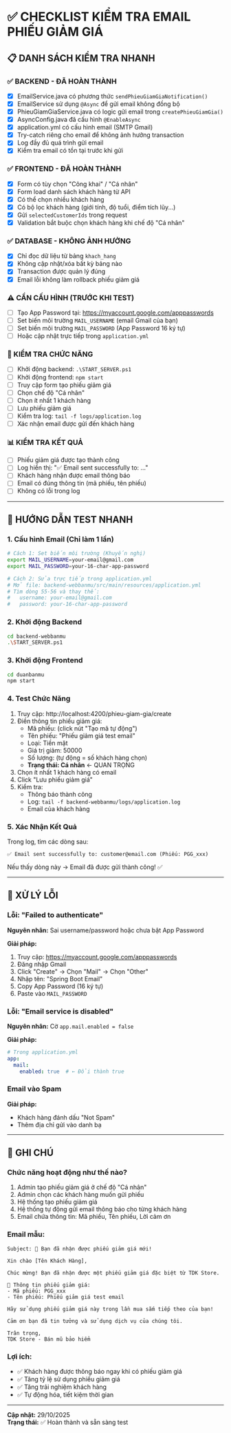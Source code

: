 # ✅ CHECKLIST KIỂM TRA EMAIL PHIẾU GIẢM GIÁ

## 📋 DANH SÁCH KIỂM TRA NHANH

### ✅ BACKEND - ĐÃ HOÀN THÀNH
- [x] EmailService.java có phương thức `sendPhieuGiamGiaNotification()`
- [x] EmailService sử dụng `@Async` để gửi email không đồng bộ
- [x] PhieuGiamGiaService.java có logic gửi email trong `createPhieuGiamGia()`
- [x] AsyncConfig.java đã cấu hình `@EnableAsync`
- [x] application.yml có cấu hình email (SMTP Gmail)
- [x] Try-catch riêng cho email để không ảnh hưởng transaction
- [x] Log đầy đủ quá trình gửi email
- [x] Kiểm tra email có tồn tại trước khi gửi

### ✅ FRONTEND - ĐÃ HOÀN THÀNH
- [x] Form có tùy chọn "Công khai" / "Cá nhân"
- [x] Form load danh sách khách hàng từ API
- [x] Có thể chọn nhiều khách hàng
- [x] Có bộ lọc khách hàng (giới tính, độ tuổi, điểm tích lũy...)
- [x] Gửi `selectedCustomerIds` trong request
- [x] Validation bắt buộc chọn khách hàng khi chế độ "Cá nhân"

### ✅ DATABASE - KHÔNG ẢNH HƯỞNG
- [x] Chỉ đọc dữ liệu từ bảng `khach_hang`
- [x] Không cập nhật/xóa bất kỳ bảng nào
- [x] Transaction được quản lý đúng
- [x] Email lỗi không làm rollback phiếu giảm giá

### ⚠️ CẦN CẤU HÌNH (TRƯỚC KHI TEST)
- [ ] Tạo App Password tại: https://myaccount.google.com/apppasswords
- [ ] Set biến môi trường `MAIL_USERNAME` (email Gmail của bạn)
- [ ] Set biến môi trường `MAIL_PASSWORD` (App Password 16 ký tự)
- [ ] Hoặc cập nhật trực tiếp trong `application.yml`

### 🧪 KIỂM TRA CHỨC NĂNG
- [ ] Khởi động backend: `.\START_SERVER.ps1`
- [ ] Khởi động frontend: `npm start`
- [ ] Truy cập form tạo phiếu giảm giá
- [ ] Chọn chế độ "Cá nhân"
- [ ] Chọn ít nhất 1 khách hàng
- [ ] Lưu phiếu giảm giá
- [ ] Kiểm tra log: `tail -f logs/application.log`
- [ ] Xác nhận email được gửi đến khách hàng

### 📊 KIỂM TRA KẾT QUẢ
- [ ] Phiếu giảm giá được tạo thành công
- [ ] Log hiển thị: "✅ Email sent successfully to: ..."
- [ ] Khách hàng nhận được email thông báo
- [ ] Email có đúng thông tin (mã phiếu, tên phiếu)
- [ ] Không có lỗi trong log

---

## 🚀 HƯỚNG DẪN TEST NHANH

### 1. Cấu hình Email (Chỉ làm 1 lần)
```bash
# Cách 1: Set biến môi trường (Khuyến nghị)
export MAIL_USERNAME=your-email@gmail.com
export MAIL_PASSWORD=your-16-char-app-password

# Cách 2: Sửa trực tiếp trong application.yml
# Mở file: backend-webbanmu/src/main/resources/application.yml
# Tìm dòng 55-56 và thay thế:
#   username: your-email@gmail.com
#   password: your-16-char-app-password
```

### 2. Khởi động Backend
```bash
cd backend-webbanmu
.\START_SERVER.ps1
```

### 3. Khởi động Frontend
```bash
cd duanbanmu
npm start
```

### 4. Test Chức Năng
1. Truy cập: http://localhost:4200/phieu-giam-gia/create
2. Điền thông tin phiếu giảm giá:
   - Mã phiếu: (click nút "Tạo mã tự động")
   - Tên phiếu: "Phiếu giảm giá test email"
   - Loại: Tiền mặt
   - Giá trị giảm: 50000
   - Số lượng: (tự động = số khách hàng chọn)
   - **Trạng thái: Cá nhân** ← QUAN TRỌNG
3. Chọn ít nhất 1 khách hàng có email
4. Click "Lưu phiếu giảm giá"
5. Kiểm tra:
   - Thông báo thành công
   - Log: `tail -f backend-webbanmu/logs/application.log`
   - Email của khách hàng

### 5. Xác Nhận Kết Quả
Trong log, tìm các dòng sau:
```
✅ Email sent successfully to: customer@email.com (Phiếu: PGG_xxx)
```

Nếu thấy dòng này → Email đã được gửi thành công! ✅

---

## 🔧 XỬ LÝ LỖI

### Lỗi: "Failed to authenticate"
**Nguyên nhân:** Sai username/password hoặc chưa bật App Password

**Giải pháp:**
1. Truy cập: https://myaccount.google.com/apppasswords
2. Đăng nhập Gmail
3. Click "Create" → Chọn "Mail" → Chọn "Other"
4. Nhập tên: "Spring Boot Email"
5. Copy App Password (16 ký tự)
6. Paste vào `MAIL_PASSWORD`

### Lỗi: "Email service is disabled"
**Nguyên nhân:** Cờ `app.mail.enabled = false`

**Giải pháp:**
```yaml
# Trong application.yml
app:
  mail:
    enabled: true  # ← Đổi thành true
```

### Email vào Spam
**Giải pháp:**
- Khách hàng đánh dấu "Not Spam"
- Thêm địa chỉ gửi vào danh bạ

---

## 📝 GHI CHÚ

### Chức năng hoạt động như thế nào?
1. Admin tạo phiếu giảm giá ở chế độ "Cá nhân"
2. Admin chọn các khách hàng muốn gửi phiếu
3. Hệ thống tạo phiếu giảm giá
4. Hệ thống tự động gửi email thông báo cho từng khách hàng
5. Email chứa thông tin: Mã phiếu, Tên phiếu, Lời cảm ơn

### Email mẫu:
```
Subject: 🎉 Bạn đã nhận được phiếu giảm giá mới!

Xin chào [Tên Khách Hàng],

Chúc mừng! Bạn đã nhận được một phiếu giảm giá đặc biệt từ TDK Store.

📌 Thông tin phiếu giảm giá:
- Mã phiếu: PGG_xxx
- Tên phiếu: Phiếu giảm giá test email

Hãy sử dụng phiếu giảm giá này trong lần mua sắm tiếp theo của bạn!

Cảm ơn bạn đã tin tưởng và sử dụng dịch vụ của chúng tôi.

Trân trọng,
TDK Store - Bán mũ bảo hiểm
```

### Lợi ích:
- ✅ Khách hàng được thông báo ngay khi có phiếu giảm giá
- ✅ Tăng tỷ lệ sử dụng phiếu giảm giá
- ✅ Tăng trải nghiệm khách hàng
- ✅ Tự động hóa, tiết kiệm thời gian

---

**Cập nhật:** 29/10/2025  
**Trạng thái:** ✅ Hoàn thành và sẵn sàng test

